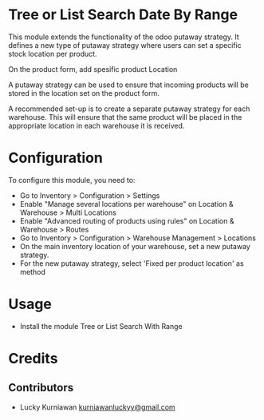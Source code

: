 Tree or List Search Date By Range
=================================
This module extends the functionality of the odoo putaway strategy.
It defines a new type of putaway strategy where users can set a specific
stock location per product.

On the product form, add spesific product Location

A putaway strategy can be used to ensure that incoming products will be
stored in the location set on the product form.

A recommended set-up is to create a separate putaway strategy for each
warehouse. This will ensure that the same product will be placed in the
appropriate location in each warehouse it is received.

Configuration
=============

To configure this module, you need to:

* Go to Inventory > Configuration > Settings
* Enable "Manage several locations per warehouse" on Location & Warehouse >
   Multi Locations
* Enable "Advanced routing of products using rules" on Location & Warehouse >
   Routes
* Go to Inventory > Configuration > Warehouse Management > Locations
* On the main inventory location of your warehouse,
   set a new putaway strategy.
* For the new putaway strategy, select 'Fixed per product location'
   as method

Usage
=====

* Install the module Tree or List Search With Range

Credits
=======

Contributors
------------

* Lucky Kurniawan <kurniawanluckyy@gmail.com>
